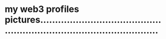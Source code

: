 # my web3 profiles pictures.............................................................................................
